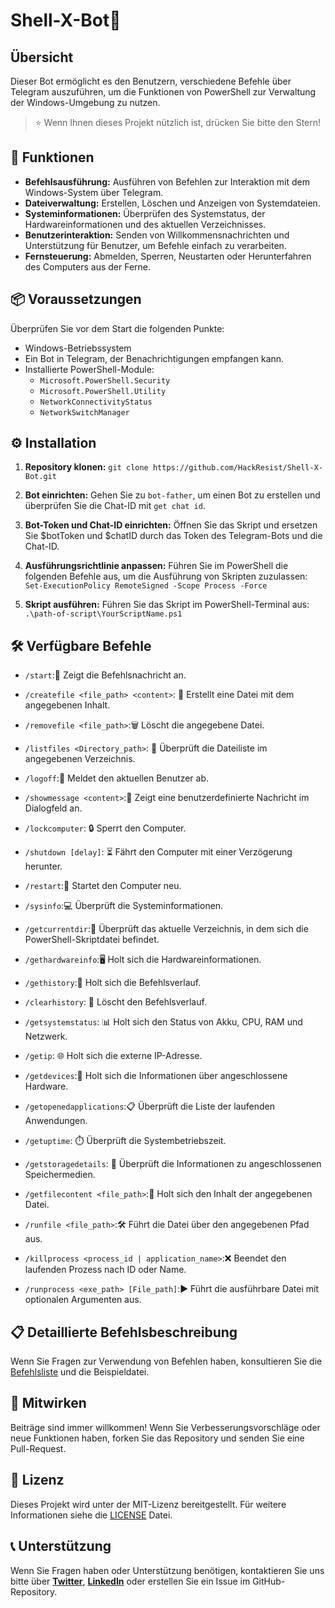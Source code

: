 # Shell-X-Bot🤖
## Übersicht
Dieser Bot ermöglicht es den Benutzern, verschiedene Befehle über Telegram auszuführen, um die Funktionen von PowerShell zur Verwaltung der Windows-Umgebung zu nutzen.

>⭐ Wenn Ihnen dieses Projekt nützlich ist, drücken Sie bitte den Stern!

## 🚀 Funktionen
- **Befehlsausführung:** Ausführen von Befehlen zur Interaktion mit dem Windows-System über Telegram.
- **Dateiverwaltung:** Erstellen, Löschen und Anzeigen von Systemdateien.
- **Systeminformationen:** Überprüfen des Systemstatus, der Hardwareinformationen und des aktuellen Verzeichnisses.
- **Benutzerinteraktion:** Senden von Willkommensnachrichten und Unterstützung für Benutzer, um Befehle einfach zu verarbeiten.
- **Fernsteuerung:** Abmelden, Sperren, Neustarten oder Herunterfahren des Computers aus der Ferne.

## 📦 Voraussetzungen
Überprüfen Sie vor dem Start die folgenden Punkte:
- Windows-Betriebssystem
- Ein Bot in Telegram, der Benachrichtigungen empfangen kann.
- Installierte PowerShell-Module:
  - `Microsoft.PowerShell.Security`
  - `Microsoft.PowerShell.Utility`
  - `NetworkConnectivityStatus`
  - `NetworkSwitchManager`

## ⚙️ Installation
1. **Repository klonen:**
    `git clone https://github.com/HackResist/Shell-X-Bot.git`

2. **Bot einrichten:** Gehen Sie zu `bot-father`, um einen Bot zu erstellen und überprüfen Sie die Chat-ID mit `get chat id`.
3. **Bot-Token und Chat-ID einrichten:** Öffnen Sie das Skript und ersetzen Sie $botToken und $chatID durch das Token des Telegram-Bots und die Chat-ID.

4. **Ausführungsrichtlinie anpassen:** Führen Sie im PowerShell die folgenden Befehle aus, um die Ausführung von Skripten zuzulassen:
```Set-ExecutionPolicy RemoteSigned -Scope Process -Force```
5. **Skript ausführen:** Führen Sie das Skript im PowerShell-Terminal aus: `.\path-of-script\YourScriptName.ps1`

## 🛠️ Verfügbare Befehle
- `/start`:👋 Zeigt die Befehlsnachricht an.

- `/createfile <file_path> <content>`: 📝 Erstellt eine Datei mit dem angegebenen Inhalt.

- `/removefile <file_path>`:🗑️ Löscht die angegebene Datei.

- `/listfiles <Directory_path>`: 📂 Überprüft die Dateiliste im angegebenen Verzeichnis.

- `/logoff`:🔐 Meldet den aktuellen Benutzer ab.

- `/showmessage <content>`:💬 Zeigt eine benutzerdefinierte Nachricht im Dialogfeld an.

- `/lockcomputer`: 🔒 Sperrt den Computer.

- `/shutdown [delay]`: ⏳ Fährt den Computer mit einer Verzögerung herunter.

- `/restart`:🔄 Startet den Computer neu.

- `/sysinfo`:💻 Überprüft die Systeminformationen.

- `/getcurrentdir`:📁 Überprüft das aktuelle Verzeichnis, in dem sich die PowerShell-Skriptdatei befindet.

- `/gethardwareinfo`:🖥️ Holt sich die Hardwareinformationen.

- `/gethistory`:📝 Holt sich die Befehlsverlauf.

- `/clearhistory`: 🧹 Löscht den Befehlsverlauf.

- `/getsystemstatus`: 📊 Holt sich den Status von Akku, CPU, RAM und Netzwerk.

- `/getip`: 🌐 Holt sich die externe IP-Adresse.

- `/getdevices`:🔌 Holt sich die Informationen über angeschlossene Hardware.

- `/getopenedapplications`:📋 Überprüft die Liste der laufenden Anwendungen.

- `/getuptime`: ⏱️ Überprüft die Systembetriebszeit.

- `/getstoragedetails`: 💾 Überprüft die Informationen zu angeschlossenen Speichermedien.

- `/getfilecontent <file_path>`:📄 Holt sich den Inhalt der angegebenen Datei.

- `/runfile <file_path>`:🛠️ Führt die Datei über den angegebenen Pfad aus.

- `/killprocess <process_id | application_name>`:❌ Beendet den laufenden Prozess nach ID oder Name.

- `/runprocess <exe_path> [File_path]`:▶️ Führt die ausführbare Datei mit optionalen Argumenten aus.

## 📋 Detaillierte Befehlsbeschreibung
Wenn Sie Fragen zur Verwendung von Befehlen haben, konsultieren Sie die [Befehlsliste](/docs/command/command_de-DE.md) und die Beispieldatei.

## 🤝 Mitwirken
Beiträge sind immer willkommen! Wenn Sie Verbesserungsvorschläge oder neue Funktionen haben, forken Sie das Repository und senden Sie eine Pull-Request.

## 📜 Lizenz
Dieses Projekt wird unter der MIT-Lizenz bereitgestellt. Für weitere Informationen siehe die [LICENSE](/./LICENSE) Datei.

## 📞 Unterstützung
Wenn Sie Fragen haben oder Unterstützung benötigen, kontaktieren Sie uns bitte über **[Twitter](https://x.com/dev_lokesh_)**, **[LinkedIn](https://www.linkedin.com/in/lokeshchauhanapex/)** oder erstellen Sie ein Issue im GitHub-Repository.
